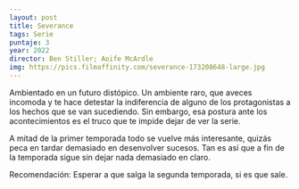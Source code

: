 ```yaml
---
layout: post
title: Severance
tags: Serie
puntaje: 3
year: 2022
director: Ben Stiller; Aoife McArdle
img: https://pics.filmaffinity.com/severance-173208648-large.jpg
---
```


Ambientado en un futuro distópico. Un ambiente raro, que aveces incomoda y te hace detestar la indiferencia de alguno de los protagonistas a los hechos que se van sucediendo. Sin embargo, esa postura ante los acontecimientos es el truco que te impide dejar de ver la serie. 

A mitad de la primer temporada todo se vuelve más interesante, quizás peca en tardar demasiado en desenvolver sucesos. Tan es así que a fin de la temporada sigue sin dejar nada demasiado en claro. 

Recomendación: Esperar a que salga la segunda temporada, si es que sale. 

